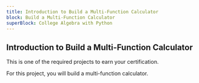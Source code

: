 ```yaml
---
title: Introduction to Build a Multi-Function Calculator
block: Build a Multi-Function Calculator
superBlock: College Algebra with Python
---
```


## Introduction to Build a Multi-Function Calculator

This is one of the required projects to earn your certification.

For this project, you will build a multi-function calculator.
